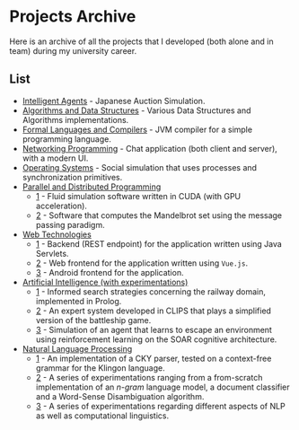 # Projects Archive

Here is an archive of all the projects that I developed (both alone and in team)
during my university career.

## List

* [Intelligent Agents](AgInt) - Japanese Auction Simulation.
* [Algorithms and Data Structures](ASD) - Various Data Structures and Algorithms
  implementations.
* [Formal Languages and Compilers](LFT) - JVM compiler for a simple programming
  language.
* [Networking Programming](ProgIII) - Chat application (both client and server),
  with a modern UI.
* [Operating Systems](SO) - Social simulation that uses processes and
  synchronization primitives.
* [Parallel and Distributed Programming](SCPD)
    * [1](SCPD/Fluid%20Solver) - Fluid simulation software written in CUDA (with
      GPU acceleration).
    * [2](SCPD/Mandelbrot) - Software that computes the Mandelbrot set using the
      message passing paradigm.
* [Web Technologies](TWEB)
    * [1](TWEB/Backend) - Backend (REST endpoint) for the application written using Java
      Servlets.
    * [2](TWEB/Frontend%20Web) - Web frontend for the application written using `Vue.js`.
    * [3](TWEB/Frontend%20Android) - Android frontend for the application.
* [Artificial Intelligence (with experimentations)](IALAB)
    * [1](IALAB/Prolog) - Informed search strategies concerning the railway
      domain, implemented in Prolog.
    * [2](IALAB/CLIPS) - An expert system developed in CLIPS that plays a
      simplified version of the battleship game.
    * [3](IALAB/SOAR) - Simulation of an agent that learns to escape an
      environment using reinforcement learning on the SOAR cognitive
      architecture. 
* [Natural Language Processing](TLN)
    * [1](TLN/Part%201) - An implementation of a CKY parser, tested on a
      context-free grammar for the Klingon language.
    * [2](TLN/Part%202) - A series of experimentations ranging from a
      from-scratch implementation of an *n-gram* language model, a document
      classifier and a Word-Sense Disambiguation algorithm.
    * [3](TLN/Part%203) - A series of experimentations regarding different
      aspects of NLP as well as computational linguistics. 
